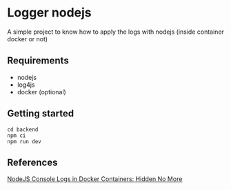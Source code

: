 # Logger nodejs
A simple project to know how to apply the logs with nodejs (inside container docker or not)

## Requirements
- nodejs
- log4js
- docker (optional)

## Getting started
``` 
cd backend
npm ci
npm run dev
```

## References
[NodeJS Console Logs in Docker Containers: Hidden No More](https://medium.com/geekculture/nodejs-console-logs-in-docker-containers-hidden-no-more-d04bcfe1dc5c)